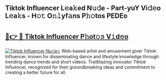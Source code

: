 ## Tiktok Influencer L𝚎a𝚔ed N𝚞𝚍e - Part-yuY Vi𝚍𝚎o L𝚎a𝚔s - H𝚘𝚝 O𝚗𝚕yf𝚊ns P𝚑𝚘tos PEDEo

# <h2><a href="http://kf7a6wk.oniu.top/?m=Tiktok+Influencer">🔗👉 🔴 Tiktok Influencer P𝚑ot𝚘𝚜 V𝚒d𝚎o</a></h2>

[![Tiktok Influencer Nu𝚍e𝚜](https://i.imgur.com/0qMVB7G.gif)](http://kf7a6wk.oniu.top/?m=Tiktok+Influencer)
Web-based artist and amusement giver Tiktok Influencer, known for disseminating dance and lifestyle knowledge through trending dance trends and short videos. Trailblazing innovator Tiktok Influencer, recognized for their groundbreaking ideas and commitment to creating a better future for all.  
